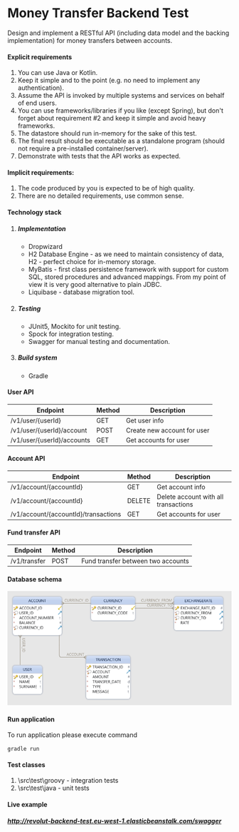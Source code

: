 # Money Transfer Backend Test
Design and implement a RESTful API (including data model and the backing implementation) for
money transfers between accounts.

#### Explicit requirements
1. You can use Java or Kotlin.
2. Keep it simple and to the point (e.g. no need to implement any authentication).
3. Assume the API is invoked by multiple systems and services on behalf of end users.
4. You can use frameworks/libraries if you like (except Spring), but don't forget about
requirement #2 and keep it simple and avoid heavy frameworks.
5. The datastore should run in-memory for the sake of this test.
6. The final result should be executable as a standalone program (should not require a
pre-installed container/server).
7. Demonstrate with tests that the API works as expected.

#### Implicit requirements:
1. The code produced by you is expected to be of high quality.
2. There are no detailed requirements, use common sense.

#### Technology stack
1. ##### Implementation
   * Dropwizard
   * H2 Database Engine - as we need to maintain consistency of data, H2 - 
     perfect choice for in-memory storage.  
   * MyBatis - first class persistence framework with support for custom SQL,
     stored procedures and advanced mappings. From my point of view it is very
     good alternative to plain JDBC.  
   * Liquibase - database migration tool.
2. ##### Testing
   * JUnit5, Mockito for unit testing.
   * Spock for integration testing.
   * Swagger for manual testing and documentation.
3. ##### Build system
   * Gradle

#### User API

| Endpoint                     | Method| Description   
| -----------------------------|-----|-------------
| /v1/user/{userId}            |GET  | Get user info
| /v1/user/{userId}/account    |POST | Create new account for user      
| /v1​/user​/{userId}​/accounts   |GET  | Get accounts for user     

#### Account API

| Endpoint                               | Method| Description   
| ---------------------------------------|-------|-------------
| /v1/account/{accountId}                |GET    | Get account info
| /v1/account/{accountId}                |DELETE | Delete account with all transactions     
| /v1/account/{accountId}/transactions   |GET    | Get accounts for user 

#### Fund transfer API

| Endpoint                     | Method| Description   
| -----------------------------|-------|-------------
| /v1/transfer                 |POST   | Fund transfer between two accounts

#### Database schema
![alt text](readme/images/db_schema.png "Money transfer DB schema")

#### Run application

To run application please execute command

```
gradle run
``` 

#### Test classes
1. \src\test\groovy - integration tests
2. \src\test\java - unit tests

#### Live example

##### http://revolut-backend-test.eu-west-1.elasticbeanstalk.com/swagger